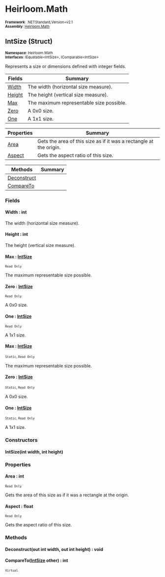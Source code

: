 # Heirloom.Math

<small>**Framework**: .NETStandard,Version=v2.1</small>  
<small>**Assembly**: [Heirloom.Math](../Heirloom.Math/Heirloom.Math.md)</small>  

## IntSize (Struct)
<small>**Namespace**: Heirloom.Math</sub></small>  
<small>**Interfaces**: IEquatable\<IntSize>, IComparable\<IntSize></small>  

Represents a size or dimensions defined with integer fields.

| Fields | Summary |
|-------|---------|
| [Width](#WID68924896) | The width (horizontal size measure). |
| [Height](#HEIE098AAEB) | The height (vertical size measure). |
| [Max](#MAXD4DA94E4) | The maximum representable size possible. |
| [Zero](#ZERC7D5C0B8) | A 0x0 size. |
| [One](#ONE62466566) | A 1x1 size. |

| Properties | Summary |
|------------|---------|
| [Area](#ARE9F5286F) | Gets the area of this size as if it was a rectangle at the origin. |
| [Aspect](#ASP31635C5A) | Gets the aspect ratio of this size. |

| Methods | Summary |
|---------|---------|
| [Deconstruct](#DEC55B0AADE) |  |
| [CompareTo](#COMC972259B) |  |

### Fields

#### Width : int

The width (horizontal size measure).

#### Height : int

The height (vertical size measure).

#### Max : [IntSize](Heirloom.Math.IntSize.md)
<small>`Read Only`</small>

The maximum representable size possible.

#### Zero : [IntSize](Heirloom.Math.IntSize.md)
<small>`Read Only`</small>

A 0x0 size.

#### One : [IntSize](Heirloom.Math.IntSize.md)
<small>`Read Only`</small>

A 1x1 size.

#### Max : [IntSize](Heirloom.Math.IntSize.md)
<small>`Static`, `Read Only`</small>

The maximum representable size possible.

#### Zero : [IntSize](Heirloom.Math.IntSize.md)
<small>`Static`, `Read Only`</small>

A 0x0 size.

#### One : [IntSize](Heirloom.Math.IntSize.md)
<small>`Static`, `Read Only`</small>

A 1x1 size.

### Constructors

#### IntSize(int width, int height)

### Properties

#### <a name="ARE9F5286F"></a>Area : int

<small>`Read Only`</small>

Gets the area of this size as if it was a rectangle at the origin.

#### <a name="ASP31635C5A"></a>Aspect : float

<small>`Read Only`</small>

Gets the aspect ratio of this size.

### Methods

#### <a name="DEC55B0AADE"></a>Deconstruct(out int width, out int height) : void



#### <a name="COMC972259B"></a>CompareTo([IntSize](Heirloom.Math.IntSize.md) other) : int

<small>`Virtual`</small>


